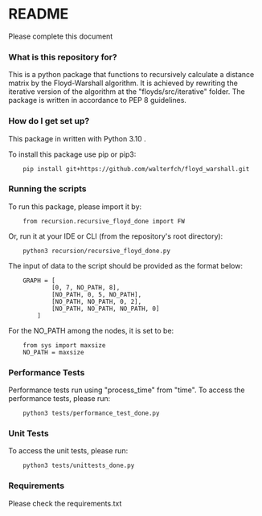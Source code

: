 # README #

Please complete this document

### What is this repository for? ###
This is a python package that functions to recursively calculate a distance matrix by the Floyd-Warshall algorithm.
It is achieved by rewriting the iterative version of the algorithm at the "floyds/src/iterative" folder.
The package is written in accordance to PEP 8 guidelines.

### How do I get set up? ###
This package in written with Python 3.10 . 

To install this package use pip or pip3:

        pip install git+https://github.com/walterfch/floyd_warshall.git


### Running the scripts ###
To run this package, please import it by:

        from recursion.recursive_floyd_done import FW

Or, run it at your IDE or CLI (from the repository's root directory):

        python3 recursion/recursive_floyd_done.py

The input of data to the script should be provided as the format below:

        GRAPH = [
                [0, 7, NO_PATH, 8],
                [NO_PATH, 0, 5, NO_PATH],
                [NO_PATH, NO_PATH, 0, 2],
                [NO_PATH, NO_PATH, NO_PATH, 0]
            ]

For the NO_PATH among the nodes, it is set to be:

        from sys import maxsize
        NO_PATH = maxsize

### Performance Tests ###
Performance tests run using  "process_time" from "time".
To access the performance tests, please run:

        python3 tests/performance_test_done.py

### Unit Tests ###
To access the unit tests, please run:

        python3 tests/unittests_done.py


### Requirements ### 
Please check the requirements.txt


